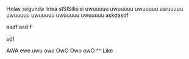 Holas
segunda linea sISISIIisisi
uwuuuuu
uwuuuuu
uwuuuuu
uwuuuuu
uwuuuuu
uwuuuuu
uwuuuuu
uwuuuuu
askdasdf

asdf
asd
f

sdf

AWA
ewe
uwu
owo
OwO
Owo
owO
^^
Like
